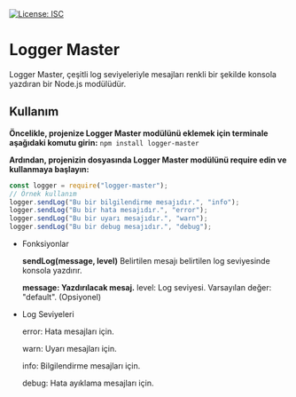 
  <a href="#" target="_blank">
    <img alt="License: ISC" src="https://img.shields.io/badge/License-MIT-yellow.svg" />
  </a>


# Logger Master

Logger Master, çeşitli log seviyeleriyle mesajları renkli bir şekilde konsola yazdıran bir Node.js modülüdür.

## Kullanım

**Öncelikle, projenize Logger Master modülünü eklemek için terminale aşağıdaki komutu girin:** ```npm install logger-master```


**Ardından, projenizin dosyasında Logger Master modülünü require edin ve kullanmaya başlayın:**

```javascript
const logger = require("logger-master");
// Örnek kullanım
logger.sendLog("Bu bir bilgilendirme mesajıdır.", "info");
logger.sendLog("Bu bir hata mesajıdır.", "error");
logger.sendLog("Bu bir uyarı mesajıdır.", "warn");
logger.sendLog("Bu bir debug mesajıdır.", "debug");
```

- Fonksiyonlar

  **sendLog(message, level)**
  Belirtilen mesajı belirtilen log seviyesinde konsola yazdırır.

  **message: Yazdırılacak mesaj.**
level: Log seviyesi. Varsayılan değer: "default". (Opsiyonel)

- Log Seviyeleri

   error: Hata mesajları için.

   warn: Uyarı mesajları için.

   info: Bilgilendirme mesajları için.

   debug: Hata ayıklama mesajları için.
